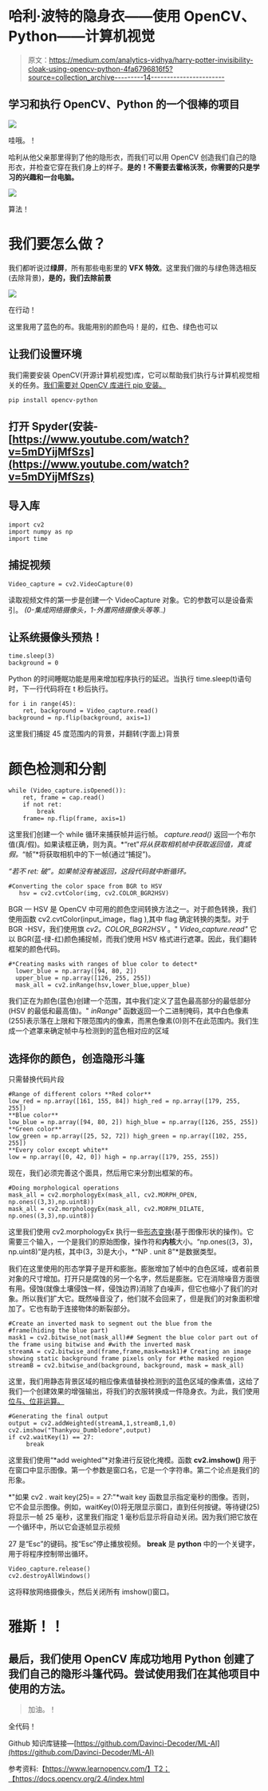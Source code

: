 # 哈利·波特的隐身衣——使用 OpenCV、Python——计算机视觉

> 原文：<https://medium.com/analytics-vidhya/harry-potter-invisibility-cloak-using-opencv-python-4fa6796816f5?source=collection_archive---------14----------------------->

## 学习和执行 OpenCV、Python 的一个很棒的项目

![](img/2b2f4db223f75b794ac454b27137736d.png)

哇哦。！

哈利从他父亲那里得到了他的隐形衣，而我们可以用 OpenCV 创造我们自己的隐形衣，并检查它穿在我们身上的样子。**是的！不需要去霍格沃茨，你需要的只是学习的兴趣和一台电脑。**

![](img/92eae4e063a5dbc2316f6132feb53fa0.png)

算法！

# 我们要怎么做？

我们都听说过**绿屏**，所有那些电影里的 **VFX 特效**。这里我们做的与绿色筛选相反(去除背景)，**是的，我们去除前景**

![](img/f3fec5d4d2fc9623fe34385f79d18152.png)

在行动！

这里我用了蓝色的布。我能用别的颜色吗！是的，红色、绿色也可以

## 让我们设置环境

我们需要安装 OpenCV(开源计算机视觉)库，它可以帮助我们执行与计算机视觉相关的任务。[我们需要对 OpenCV 库进行 pip 安装。](https://www.youtube.com/watch?v=d3AT9EGp4iw)

```
pip install opencv-python
```

## 打开 Spyder(安装-[https://www.youtube.com/watch?v=5mDYijMfSzs](https://www.youtube.com/watch?v=5mDYijMfSzs)

## 导入库

```
import cv2
import numpy as np
import time
```

## 捕捉视频

```
Video_capture = cv2.VideoCapture(0)
```

读取视频文件的第一步是创建一个 VideoCapture 对象。它的参数可以是设备索引。 *(0-集成网络摄像头，1-外置网络摄像头等等..)*

## 让系统摄像头预热！

```
time.sleep(3)
background = 0
```

Python 的时间睡眠功能是用来增加程序执行的延迟。当执行 time.sleep(t)语句时，下一行代码将在 t 秒后执行。

```
for i in range(45):
    ret, background = Video_capture.read()
background = np.flip(background, axis=1)
```

这里我们捕捉 45 度范围内的背景，并翻转(字面上)背景

# 颜色检测和分割

```
while (Video_capture.isOpened()):
    ret, frame = cap.read()
    if not ret:
        break
    frame= np.flip(frame, axis=1)
```

这里我们创建一个 while 循环来捕获帧并运行帧。 *capture.read()* 返回一个布尔值(真/假)。如果读框正确，则为真。*“ret”*将从获取相机帧中获取返回值，真或假。*“帧”*将获取相机中的下一帧(通过“捕捉”)。

*“若不 ret:
破”。如果帧没有被返回，这段代码就中断循环。*

```
#Converting the color space from BGR to HSV
   hsv = cv2.cvtColor(img, cv2.COLOR_BGR2HSV)
```

BGR — HSV 是 OpenCV 中可用的颜色空间转换方法之一。对于颜色转换，我们使用函数 cv2.cvtColor(input_image，flag ),其中 flag 确定转换的类型。对于 BGR -HSV，我们使用旗 *cv2。COLOR_BGR2HSV* 。" *Video_capture.read"* 它以 BGR(蓝-绿-红)颜色捕捉帧，而我们使用 HSV 格式进行遮罩。因此，我们翻转框架的颜色代码。

```
#*Creating masks with ranges of blue color to detect*
  lower_blue = np.array([94, 80, 2])
  upper_blue = np.array([126, 255, 255])
  mask_all = cv2.inRange(hsv,lower_blue,upper_blue)
```

我们正在为颜色(蓝色)创建一个范围，其中我们定义了蓝色最高部分的最低部分(HSV 的最低和最高值)。" *inRange"* 函数返回一个二进制掩码，其中白色像素(255)表示落在上限和下限范围内的像素，而黑色像素(0)则不在此范围内。我们生成一个遮罩来确定帧中与检测到的蓝色相对应的区域

## 选择你的颜色，创造隐形斗篷

只需替换代码片段

```
#Range of different colors **Red color**
low_red = np.array([161, 155, 84]) high_red = np.array([179, 255, 255])
**Blue color**
low_blue = np.array([94, 80, 2]) high_blue = np.array([126, 255, 255])
**Green color**
low_green = np.array([25, 52, 72]) high_green = np.array([102, 255, 255])
**Every color except white**
low = np.array([0, 42, 0]) high = np.array([179, 255, 255])
```

现在，我们必须完善这个面具，然后用它来分割出框架的布。

```
#Doing morphological operations
mask_all = cv2.morphologyEx(mask_all, cv2.MORPH_OPEN, np.ones((3,3),np.uint8))
mask_all = cv2.morphologyEx(mask_all, cv2.MORPH_DILATE, np.ones((3,3),np.uint8))
```

这里我们使用 cv2.morphologyEx 执行一些[形态变换](https://docs.opencv.org/trunk/d9/d61/tutorial_py_morphological_ops.html)(基于图像形状的操作)。它需要三个输入，一个是我们的原始图像，操作符和**内核**大小。“np.ones((3，3)，np.uint8)”是内核，其中(3，3)是大小，*“NP . unit 8”*是数据类型。

我们在这里使用的形态学算子是开和膨胀。膨胀增加了帧中的白色区域，或者前景对象的尺寸增加。打开只是腐蚀的另一个名字，然后是膨胀。它在消除噪音方面很有用。侵蚀(就像土壤侵蚀一样，侵蚀边界)消除了白噪声，但它也缩小了我们的对象。所以我们扩大它。既然噪音没了，他们就不会回来了，但是我们的对象面积增加了。它也有助于连接物体的断裂部分。

```
#Create an inverted mask to segment out the blue from the #frame(hiding the blue part)
mask1 = cv2.bitwise_not(mask_all)## Segment the blue color part out of the frame using bitwise and #with the inverted mask
streamA = cv2.bitwise_and(frame,frame,mask=mask1)# Creating an image showing static background frame pixels only for #the masked region
streamB = cv2.bitwise_and(background, background, mask = mask_all)
```

这里，我们用静态背景区域的相应像素值替换检测到的蓝色区域的像素值，这给了我们一个创建效果的增强输出，将我们的衣服转换成一件隐身衣。为此，我们使用[位与、位非运算。](https://www.youtube.com/watch?v=mc846qb0ngk)

```
#Generating the final output
output = cv2.addWeighted(streamA,1,streamB,1,0)
cv2.imshow("Thankyou_Dumbledore",output)
if cv2.waitKey(1) == 27:
     break
```

这里我们使用“*add weighted”*对象进行反锐化掩模。函数 **cv2.imshow()** 用于在窗口中显示图像。第一个参数是窗口名，它是一个字符串。第二个论点是我们的形象。

*"如果 cv2 . wait key(25)= = 27:"*wait key 函数显示指定毫秒的图像。否则，它不会显示图像。例如，waitKey(0)将无限显示窗口，直到任何按键。等待键(25)将显示一帧 25 毫秒，这里我们指定 1 毫秒后显示将自动关闭。因为我们把它放在一个循环中，所以它会逐帧显示视频

27 是“Esc”的键码。按“Esc”停止播放视频。 **break** 是 **python** 中的一个关键字，用于将程序控制带出循环。

```
Video_capture.release()
cv2.destroyAllWindows()
```

这将释放网络摄像头，然后关闭所有 imshow()窗口。

# 雅斯！！

## 最后，我们使用 OpenCV 库成功地用 Python 创建了我们自己的隐形斗篷代码。尝试使用我们在其他项目中使用的方法。

> 加油。！

全代码！

Github 知识库链接—[https://github.com/Davinci-Decoder/ML-AI](https://github.com/Davinci-Decoder/ML-AI)

参考资料:【https://www.learnopencv.com/】T2；【https://docs.opencv.org/2.4/index.html 